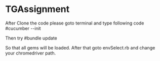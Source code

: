 # TGAssignment

After Clone the code please goto terminal and type following code
#cucumber --init

Then try 
#bundle update

So that all gems will be loaded. After that goto envSelect.rb and change your chromedriver path.

